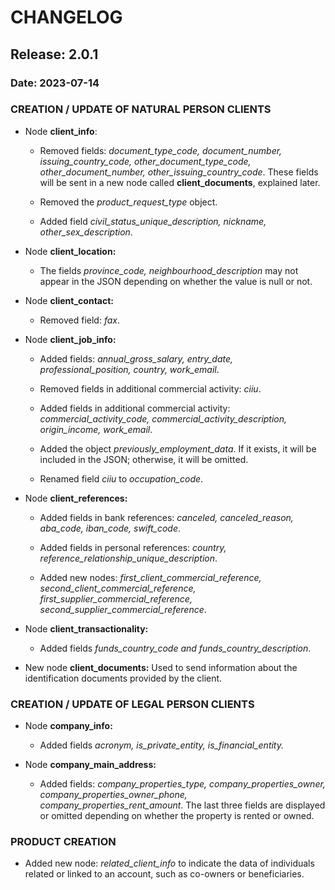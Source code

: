 # CHANGELOG

## Release: 2.0.1

### Date: 2023-07-14

### CREATION / UPDATE OF NATURAL PERSON CLIENTS

* Node **client_info**: 

    * Removed fields: _document_type_code, document_number, issuing_country_code, other_document_type_code, other_document_number, other_issuing_country_code_. These fields will be sent in a new node called **client_documents**, explained later.

    * Removed the _product_request_type_ object.

    * Added field _civil_status_unique_description, nickname, other_sex_description_.

* Node **client_location:**

    * The fields _province_code, neighbourhood_description_ may not appear in the JSON depending on whether the value is null or not.

* Node **client_contact:**

    * Removed field: _fax_.

* Node **client_job_info:**

    * Added fields: _annual_gross_salary, entry_date, professional_position, country, work_email_.

    * Removed fields in additional commercial activity: _ciiu_.

    * Added fields in additional commercial activity: _commercial_activity_code, commercial_activity_description, origin_income, work_email_.

    * Added the object _previously_employment_data_. If it exists, it will be included in the JSON; otherwise, it will be omitted.

    * Renamed field _ciiu_ to _occupation_code_.

* Node **client_references:**

    * Added fields in bank references: _canceled, canceled_reason, aba_code, iban_code, swift_code_.

    * Added fields in personal references: _country, reference_relationship_unique_description_.

    * Added new nodes: _first_client_commercial_reference, second_client_commercial_reference, first_supplier_commercial_reference, second_supplier_commercial_reference_.

* Node **client_transactionality:**

    * Added fields _funds_country_code and funds_country_description_.

* New node **client_documents:** Used to send information about the identification documents provided by the client.


### CREATION / UPDATE OF LEGAL PERSON CLIENTS

* Node **company_info:**

    * Added fields _acronym, is_private_entity, is_financial_entity._

* Node **company_main_address:**

    * Added fields: _company_properties_type, company_properties_owner, company_properties_owner_phone, company_properties_rent_amount_. The last three fields are displayed or omitted depending on whether the property is rented or owned.


### PRODUCT CREATION

* Added new node: _related_client_info_ to indicate the data of individuals related or linked to an account, such as co-owners or beneficiaries.